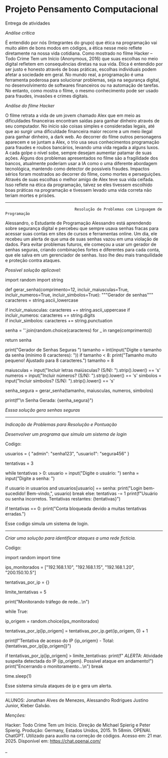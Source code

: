 # Projeto Pensamento Computacional
Entrega de atividades

 *Análise crítica* 
 
É entendido por nós (Integrantes do grupo) que ética na programação vai muito além de bons modos em códigos, a ética nesse meio reflete diretamente na nossa vida cotidiana. Como mostrado no filme Hacker – Todo Crime Tem um Início (Anonymous, 2016) que suas escolhas no meio digital refletem em consequências diretas na sua vida. Ética é entendido por ser justo e honesto através de boas práticas, escolhas individuais podem afetar a sociedade em geral. 
No mundo real, a programação é uma ferramenta poderosa para solucionar problemas, seja na segurança digital, no desenvolvimento de softwares financeiros ou na automação de tarefas. No entanto, como mostra o filme, o mesmo conhecimento pode ser usado para fraudes, invasões e crimes digitais.

 *Análise do filme Hacker*

O filme retrata a vida de um jovem chamado Alex que em meio as dificuldades financeiras encontram saídas para ganhar dinheiro através de seu computador. No início são coisas simples e consideradas legais, até que ao surgir uma dificuldade financeira maior recorre a um meio ilegal para ganhar dinheiro, a dark web.
Ao decorrer do filme outros personagens aparecem e se juntam a Alex, o trio usa seus conhecimentos programação para fraudes e roubos bancários, levando uma vida regada a alguns luxos. A cada golpe o nível sobe, sempre desejam aumentar patamar de suas ações.
Alguns dos problemas apresentados no filme são a fragilidade dos bancos, atualmente poderiam usar a IA como o uma diferente abordagem tecnológica, mantendo como detector de possíveis fraudes.
Impactos sérios foram mostrados ao decorrer do filme, como mortes e perseguições. Através de suas escolhas o melhor amigo de Alex teve sua vida ceifada. Isso reflete na ética da programação, talvez se eles tivessem escolhido boas práticas na programação e tivessem levado uma vida correta não teriam mortes e prisões.

------------------------------------------------------------------------------------------------------------------------------------------

                                   Resolução de Problemas com Linguagem de Programação
                                   
Alessandro, o Estudante de Programação
Alessandro está aprendendo sobre segurança digital e percebeu que sempre usava senhas fracas para acessar suas contas em sites de cursos e ferramentas online. Um dia, ele recebeu um alerta de que uma de suas senhas vazou em uma violação de dados. Para evitar problemas futuros, ele começou a usar um gerador de senhas seguras, criando combinações fortes e diferentes para cada conta, que ele salva em um gerenciador de senhas. Isso lhe deu mais tranquilidade e proteção contra ataques.


*Possivel solução aplicavel:*

import random
import string


def gerar_senha(comprimento=12, incluir_maiusculas=True, incluir_numeros=True, incluir_simbolos=True):
    """Gerador de senhas"""
    caracteres = string.ascii_lowercase 
    
   if incluir_maiusculas:
        caracteres += string.ascii_uppercase 
    if incluir_numeros:
        caracteres += string.digits  
    if incluir_simbolos:
        caracteres += string.punctuation  

   senha = ''.join(random.choice(caracteres) for _ in range(comprimento))
    
   return senha


print("Gerador de Senhas Seguras ")
tamanho = int(input("Digite o tamanho da senha (mínimo 8 caracteres): "))
if tamanho < 8:
    print("Tamanho muito pequeno! Ajustado para 8 caracteres.")
    tamanho = 8

maiusculas = input("Incluir letras maiúsculas? (S/N): ").strip().lower() == 's'
numeros = input("Incluir números? (S/N): ").strip().lower() == 's'
simbolos = input("Incluir símbolos? (S/N): ").strip().lower() == 's'


senha_segura = gerar_senha(tamanho, maiusculas, numeros, simbolos)


print(f"\n Senha Gerada: {senha_segura}")
                                   
*Esssa solução gera senhas seguras*


------------------------------------------------------------------------------------------------------------------------------------------



*Indicação de Problemas para Resolução e Pontuação*

*Desenvolver um programa que simula um sistema de login*

Codigo:

usuarios = {
    "admin": "senha123",
    "usuario1": "segura456"
}

tentativas = 3  

while tentativas > 0:
    usuario = input("Digite o usuário: ")
    senha = input("Digite a senha: ")

   if usuario in usuarios and usuarios[usuario] == senha:
        print("Login bem-sucedido! Bem-vindo,", usuario)
        break
    else:
        tentativas -= 1
        print(f"Usuário ou senha incorretos. Tentativas restantes: {tentativas}")

if tentativas == 0:
    print("Conta bloqueada devido a muitas tentativas erradas.")

Esse codigo simula um sistema de login.

------------------------------------------------------------------------------------------------------------------------------------------

*Criar uma solução para identificar ataques a uma rede fictícia.*

Codigo:

import random
import time


ips_monitorados = ["192.168.1.10", "192.168.1.15", "192.168.1.20", "200.150.10.5"]


tentativas_por_ip = {}


limite_tentativas = 5

print("Monitorando tráfego de rede...\n")

while True:
    
   ip_origem = random.choice(ips_monitorados)
    
   
   tentativas_por_ip[ip_origem] = tentativas_por_ip.get(ip_origem, 0) + 1
    
   print(f"Tentativa de acesso do IP {ip_origem} - Total: {tentativas_por_ip[ip_origem]}")
    
    
   if tentativas_por_ip[ip_origem] > limite_tentativas:
        print(f" *ALERTA*: Atividade suspeita detectada do IP {ip_origem}. Possível ataque em andamento!")
        print("Encerrando o monitoramento...\n")
        break  
    
   
   time.sleep(1)


 Esse sistema simula ataques de ip e gera um alerta.
 
------------------------------------------------------------------------------------------------------------------------------------------

 ALUNOS: Jonathan Alves de Menezes, Alessandro Rodrigues Justino Junior, Kleber Galvão.


 *Menções:*


 Hacker: Todo Crime Tem um Início. Direção de Michael Spierig e Peter Spierig. Produção: Germany, Estados Unidos, 2015. 1h 58min.
 OPENAI. ChatGPT. Utilizado para auxílio na correção de códigos. Acesso em: 21 mar. 2025. Disponível em: https://chat.openai.com/

 _

